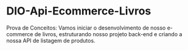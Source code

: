 # DIO-Api-Ecommerce-Livros
Prova de Conceitos: Vamos iniciar o desenvolvimento de nosso e-commerce de livros, estruturando nosso projeto back-end e criando a nossa API de listagem de produtos.
